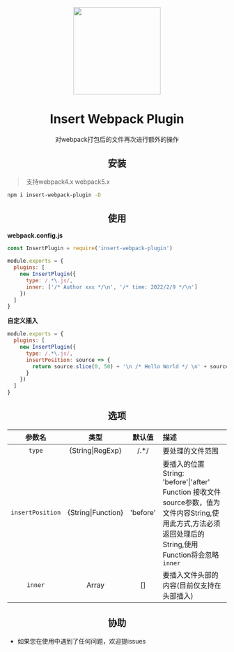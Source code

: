 <div align="center">
  <a href="https://github.com/webpack/webpack">
    <img width="200" height="200"
      src="https://webpack.js.org/assets/icon-square-big.svg">
  </a>
  <h1>Insert Webpack Plugin</h1>
  <p>对webpack打包后的文件再次进行额外的操作</p>
</div>

<h2 align="center">安装</h2>

>  支持webpack4.x webpack5.x

```bash
npm i insert-webpack-plugin -D
```

<h2 align="center">使用</h2>

**webpack.config.js**
```js
const InsertPlugin = require('insert-webpack-plugin')

module.exports = {
  plugins: [
    new InsertPlugin({
      type: /.*\.js/,
      inner: ['/* Author xxx */\n', '/* time: 2022/2/9 */\n']
    })
  ]
}
```

**自定义插入**

```js
module.exports = {
  plugins: [
    new InsertPlugin({
      type: /.*\.js/,
      insertPosition: source => {
        return source.slice(0, 50) + '\n /* Hello World */ \n' + source.slice(51)
      }
    })
  ]
}
```

<h2 align="center">选项</h2>

|参数名|类型|默认值|描述|
|:--:|:--:|:-----:|:----------|
`type`|{String\|RegExp}| /.*/ |要处理的文件范围
`insertPosition`|{String\|Function}|'before'|要插入的位置 </br> String: 'before'\|'after'</br>Function 接收文件source参数，值为文件内容String,使用此方式,方法必须返回处理后的String,使用Function将会忽略`inner`
`inner`|Array|[]|要插入文件头部的内容(目前仅支持在头部插入)

<h2 align="center">协助</h2>

- 如果您在使用中遇到了任何问题，欢迎提issues